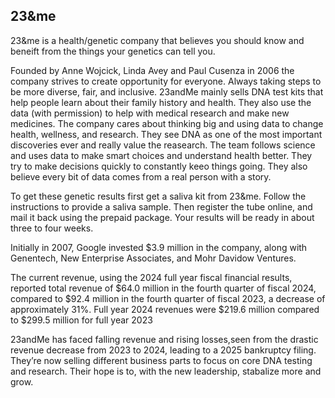 ## 23&me

23&me is a health/genetic company that believes you should know and beneift from the things your genetics can tell you.

Founded by Anne Wojcick, Linda Avey and Paul Cusenza in 2006 the company strives to create opportunity for everyone. Always taking steps to be more diverse, fair, and inclusive. 23andMe mainly sells DNA test kits that help people learn about their family history and health. They also use the data (with permission) to help with medical research and make new medicines.
The company cares about thinking big and using data to change health, wellness, and research. They see DNA as one of the most important discoveries ever and really value the reasearch. The team follows science and uses data to make smart choices and understand health better. They try to make decisions quickly to constantly keeo things going. They also believe every bit of data comes from a real person with a story.

To get these genetic results first get a saliva kit from 23&me. Follow the instructions to provide a saliva sample. Then register the tube online, and mail it back using the prepaid package. Your results will be ready in about three to four weeks.

Initially in 2007, Google invested $3.9 million in the company, along with Genentech, New Enterprise Associates, and Mohr Davidow Ventures.

The current revenue, using the 2024 full year fiscal financial results, reported total revenue of $64.0 million in the fourth quarter of fiscal 2024, compared to $92.4 million in the fourth quarter of fiscal 2023, a decrease of approximately 31%. Full year 2024 revenues were $219.6 million compared to $299.5 million for full year 2023

23andMe has faced falling revenue and rising losses,seen from the drastic revenue decrease from 2023 to 2024, leading to a 2025 bankruptcy filing. They’re now selling different business parts to focus on core DNA testing and research. Their hope is to, with the new leadership, stabalize more and grow.
